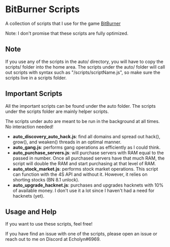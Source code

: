 # BitBurner Scripts

A collection of scripts that I use for the game [BitBurner](https://github.com/danielyxie/bitburner)

Note: I don't promise that these scripts are fully optimized.

## Note

If you use any of the scripts in the auto/ directory, you will have to copy the scripts/ folder into the home area. The scripts under the auto/ folder will call out scripts with syntax such as "/scripts/scriptName.js", so make sure the scripts live in a scripts folder.

## Important Scripts

All the important scripts can be found under the auto folder. The scripts under the scripts folder are mainly helper scripts.

The scripts under auto are meant to be run in the background at all times. No interaction needed!

- **auto_discovery_auto_hack.js**: find all domains and spread out hack(), grow(), and weaken() threads in an optimal manner.
- **auto_gang.js**: performs gang operations as efficiently as I could think.
- **auto_purchase_servers.js**: will purchase servers with RAM equal to the passed in number. Once all purchased servers have that much RAM, the script will double the RAM and start purchasing at that level of RAM.
- **auto_stock_market.js**: performs stock market operations. This script can function with the 4S API and without it. However, it relies on shorting stocks (BN 8.1 unlock).
- **auto_upgrade_hacknet.js**: purchases and upgrades hacknets with 10% of available money. I don't use it a lot since I haven't had a need for hacknets (yet).

## Usage and Help

If you want to use these scripts, feel free!

If you have find an issue with one of the scripts, please open an issue or reach out to me on Discord at Echolyn#6969.
